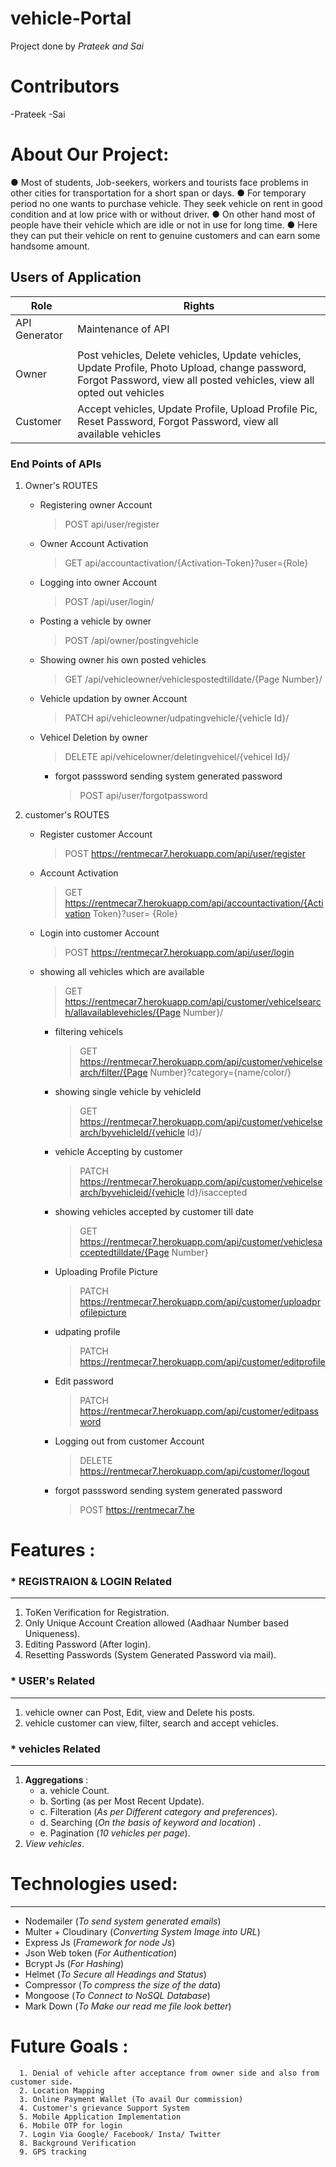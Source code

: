 # vehicle-Portal 

Project done by _Prateek and Sai_


# Contributors

-Prateek 
-Sai

# About Our Project:

●	Most of students, Job-seekers, workers and tourists face problems in other cities for transportation for a short span or days.
●	For temporary period no one wants to purchase vehicle. They seek vehicle on rent in good condition and at low price with or without driver.
●	On other hand most of people have their vehicle which are idle or not in use for long time. 
●	Here they can put their vehicle on rent to genuine customers and can earn some handsome amount.


## Users of Application

| Role              | Rights                                                                                                                                             |
| ----------------- | -------------------------------------------------------------------------------------------------------------------------------------------------- |
| API Generator     | Maintenance of API                                                                                                                                 |
|                                                                                           |
| Owner      | Post vehicles, Delete vehicles, Update vehicles, Update Profile, Photo Upload, change password, Forgot Password, view all posted vehicles, view all opted out vehicles |
| Customer        | Accept vehicles, Update Profile, Upload Profile Pic, Reset Password, Forgot Password, view all available vehicles              |

### End Points of APIs

1.  Owner's ROUTES

    - Registering owner Account

      > POST api/user/register

    - Owner Account Activation

      > GET api/accountactivation/{Activation-Token}?user={Role}

    - Logging into owner Account

      > POST /api/user/login/

    - Posting a vehicle by owner

      > POST /api/owner/postingvehicle

    - Showing owner his own posted vehicles

      > GET /api/vehicleowner/vehiclespostedtilldate/{Page Number}/

    - Vehicle updation by owner Account

      > PATCH api/vehicleowner/udpatingvehicle/{vehicle Id}/

    - Vehicel Deletion by owner

      > DELETE api/vehicelowner/deletingvehicel/{vehicel Id}/

   


       * forgot passsword sending system generated password
          >  POST api/user/forgotpassword

2.  customer's ROUTES

    - Register customer Account

      > POST https://rentmecar7.herokuapp.com/api/user/register

    - Account Activation
      > GET https://rentmecar7.herokuapp.com/api/accountactivation/{Activation Token}?user=
             {Role}

    - Login into customer Account
      > POST https://rentmecar7.herokuapp.com/api/user/login

    - showing all vehicles which are available
       > GET https://rentmecar7.herokuapp.com/api/customer/vehicelsearch/allavailablevehicles/{Page Number}/


       * filtering vehicels 
          > GET https://rentmecar7.herokuapp.com/api/customer/vehicelsearch/filter/{Page Number}?category={name/color/}

       * showing single vehicle by vehicleId
          > GET https://rentmecar7.herokuapp.com/api/customer/vehicelsearch/byvehicleId/{vehicle Id}/

       * vehicle Accepting by customer
            > PATCH https://rentmecar7.herokuapp.com/api/customer/vehicelsearch/byvehicleid/{vehicle Id}/isaccepted

       * showing vehicles accepted by customer till date
            > GET https://rentmecar7.herokuapp.com/api/customer/vehiclesacceptedtilldate/{Page Number}

       *  Uploading Profile Picture
            > PATCH https://rentmecar7.herokuapp.com/api/customer/uploadprofilepicture

       * udpating profile
            > PATCH https://rentmecar7.herokuapp.com/api/customer/editprofile

       * Edit password
            > PATCH https://rentmecar7.herokuapp.com/api/customer/editpassword


       * Logging out from customer Account
           > DELETE https://rentmecar7.herokuapp.com/api/customer/logout

       * forgot passsword sending system generated password
            > POST https://rentmecar7.he

# Features :

### \* REGISTRAION & LOGIN Related

---

1.  ToKen Verification for Registration.
2.  Only Unique Account Creation allowed (Aadhaar Number based Uniqueness).
3.  Editing Password (After login).
4.  Resetting Passwords (System Generated Password via mail).

### \* USER's Related

---

1.  vehicle owner can Post, Edit, view and Delete his posts.
2.  vehicle customer can view, filter, search and accept vehicles.


### \* vehicles Related

---

1. **Aggregations** :
   - a. vehicle Count.
   - b. Sorting (as per Most Recent Update).
   - c. Filteration (_As per Different category and preferences_).
   - d. Searching (_On the basis of keyword and location_) .
   - e. Pagination (_10 vehicles per page_).
2. _View vehicles_.


# Technologies used:

---

- Nodemailer (_To send system generated emails_)
- Multer + Cloudinary (_Converting System Image into URL_)
- Express Js (_Framework for node Js_)
- Json Web token (_For Authentication_)
- Bcrypt Js (_For Hashing_)
- Helmet (_To Secure all Headings and Status_)
- Compressor (_To compress the size of the data_)
- Mongoose (_To Connect to NoSQL Database_)
- Mark Down (_To Make our read me file look better_)

# Future Goals :

      1. Denial of vehicle after acceptance from owner side and also from customer side.
      2. Location Mapping
      3. Online Payment Wallet (To avail Our commission)
      4. Customer's grievance Support System
      5. Mobile Application Implementation
      6. Mobile OTP for login
      7. Login Via Google/ Facebook/ Insta/ Twitter
      8. Background Verification
      9. GPS tracking
